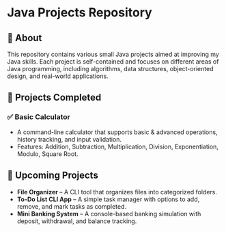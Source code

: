 # Java Projects Repository

## 📌 About

This repository contains various small Java projects aimed at improving my Java skills. 
Each project is self-contained and focuses on different areas of Java programming, 
including algorithms, data structures, object-oriented design, and real-world applications.

## 📂 Projects Completed

### ✅ Basic Calculator
- A command-line calculator that supports basic & advanced operations, history tracking, 
and input validation.
- Features: Addition, Subtraction, Multiplication, Division, Exponentiation, Modulo,
Square Root.

## 📅 Upcoming Projects
- **File Organizer** – A CLI tool that organizes files into categorized folders.
- **To-Do List CLI App** – A simple task manager with options to add, remove,
and mark tasks as completed.
- **Mini Banking System** – A console-based banking simulation with deposit, withdrawal,
and balance tracking.